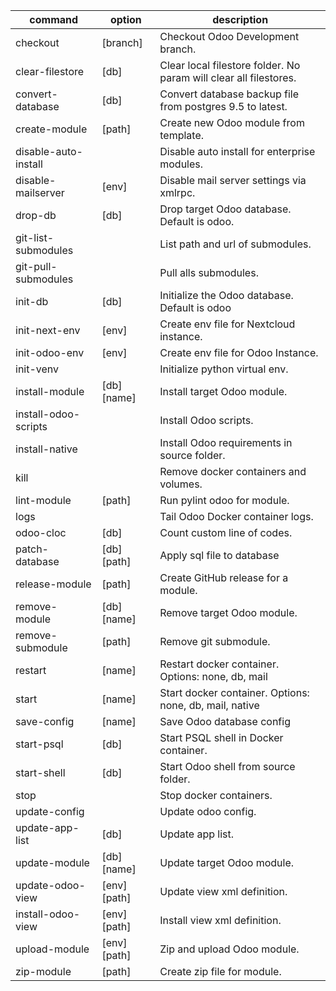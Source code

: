 | command              | option       | description                                                       |
| -------------------- | ------------ | ----------------------------------------------------------------- |
| checkout             | [branch]     | Checkout Odoo Development branch.                                 |
| clear-filestore      | [db]         | Clear local filestore folder. No param will clear all filestores. |
| convert-database     | [db]         | Convert database backup file from postgres 9.5 to latest.         |
| create-module        | [path]       | Create new Odoo module from template.                             |
| disable-auto-install |              | Disable auto install for enterprise modules.                      |
| disable-mailserver   | [env]        | Disable mail server settings via xmlrpc.                          |
| drop-db              | [db]         | Drop target Odoo database. Default is odoo.                       |
| git-list-submodules  |              | List path and url of submodules.                                  |
| git-pull-submodules  |              | Pull alls submodules.                                             |
| init-db              | [db]         | Initialize the Odoo database. Default is odoo                     |
| init-next-env        | [env]        | Create env file for Nextcloud instance.                           |
| init-odoo-env        | [env]        | Create env file for Odoo Instance.                                |
| init-venv            |              | Initialize python virtual env.                                    |
| install-module       | [db] [name]  | Install target Odoo module.                                       |
| install-odoo-scripts |              | Install Odoo scripts.                                             |
| install-native       |              | Install Odoo requirements in source folder.                       |
| kill                 |              | Remove docker containers and volumes.                             |
| lint-module          | [path]       | Run pylint odoo for module.                                       |
| logs                 |              | Tail Odoo Docker container logs.                                  |
| odoo-cloc            | [db]         | Count custom line of codes.                                       |
| patch-database       | [db] [path]  | Apply sql file to database                                        |
| release-module       | [path]       | Create GitHub release for a module.                               |
| remove-module        | [db] [name]  | Remove target Odoo module.                                        |
| remove-submodule     | [path]       | Remove git submodule.                                             |
| restart              | [name]       | Restart docker container. Options: none, db, mail                 |
| start                | [name]       | Start docker container. Options: none, db, mail, native           |
| save-config          | [name]       | Save Odoo database config                                         |
| start-psql           | [db]         | Start PSQL shell in Docker container.                             |
| start-shell          | [db]         | Start Odoo shell from source folder.                              |
| stop                 |              | Stop docker containers.                                           |
| update-config        |              | Update odoo config.                                               |
| update-app-list      | [db]         | Update app list.                                                  |
| update-module        | [db] [name]  | Update target Odoo module.                                        |
| update-odoo-view     | [env] [path] | Update view xml definition.                                       |
| install-odoo-view    | [env] [path] | Install view xml definition.                                      |
| upload-module        | [env] [path] | Zip and upload Odoo module.                                       |
| zip-module           | [path]       | Create zip file for module.                                       |